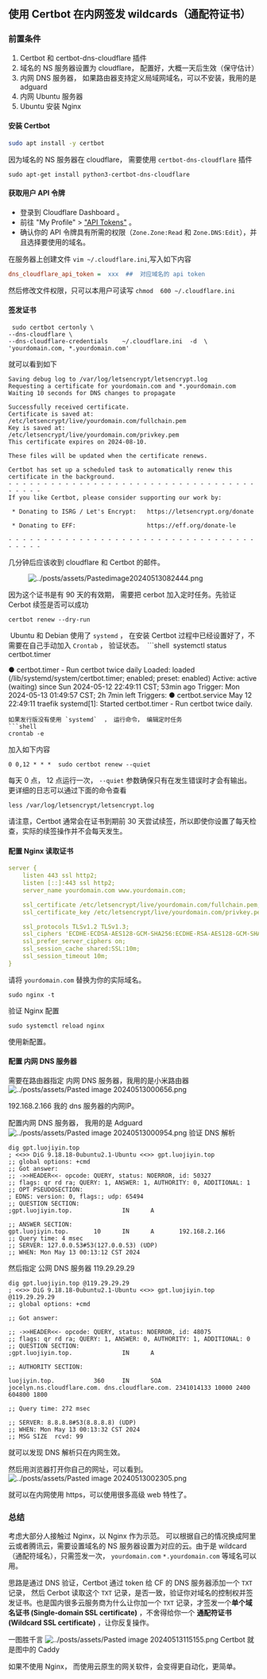 ## 使用 Certbot 在内网签发 wildcards（通配符证书）

### 前置条件

1.  Certbot 和 certbot-dns-cloudflare 插件
2.  域名的 NS 服务器设置为 cloudflare， 配置好，大概一天后生效（保守估计）
3.  内网 DNS 服务器， 如果路由器支持定义局域网域名，可以不安装，我用的是 adguard
4.  内网 Ubuntu 服务器  
5.  Ubuntu 安装 Nginx

#### 安装 Certbot

``` bash
sudo apt install -y certbot
```

因为域名的 NS 服务器在 cloudflare， 需要使用 `certbot-dns-cloudflare` 插件

``` shell
sudo apt-get install python3-certbot-dns-cloudflare
```

#### 获取用户 API 令牌

- 登录到 Cloudflare Dashboard 。
- 前往 "My Profile" \> ["API Tokens"](https://dash.cloudflare.com/profile/api-tokens) 。
- 确认你的 API 令牌具有所需的权限（`Zone.Zone:Read` 和 `Zone.DNS:Edit`），并且选择要使用的域名。

在服务器上创建文件 `vim ~/.cloudflare.ini`,写入如下内容

``` ini
dns_cloudflare_api_token =  xxx  ##  对应域名的 api token
```

然后修改文件权限，只可以本用户可读写 `chmod  600 ~/.cloudflare.ini`

#### 签发证书

``` shell
 sudo certbot certonly \                                                       --dns-cloudflare \                                                       --dns-cloudflare-credentials    ~/.cloudflare.ini  -d  \                 'yourdomain.com, *.yourdomain.com'
```

就可以看到如下

``` shell
Saving debug log to /var/log/letsencrypt/letsencrypt.log
Requesting a certificate for yourdomain.com and *.yourdomain.com
Waiting 10 seconds for DNS changes to propagate

Successfully received certificate.
Certificate is saved at: /etc/letsencrypt/live/yourdomain.com/fullchain.pem
Key is saved at:         /etc/letsencrypt/live/yourdomain.com/privkey.pem
This certificate expires on 2024-08-10.

These files will be updated when the certificate renews.

Certbot has set up a scheduled task to automatically renew this certificate in the background.
- - - - - - - - - - - - - - - - - - - - - - - - - - - - - - - - - - - - - - - -
If you like Certbot, please consider supporting our work by:

 * Donating to ISRG / Let's Encrypt:   https://letsencrypt.org/donate

 * Donating to EFF:                    https://eff.org/donate-le

- - - - - - - - - - - - - - - - - - - - - - - - - - - - - - - - - - - - - - - -
```

几分钟后应该收到 cloudflare 和 Certbot 的邮件。

<figure>
<img
src="Certbot-issues-wildcards-private-network/6af9d79b7229c6957b734c0920e4c1753af89b3a.png"
title="wikilink" alt="../posts/assets/Pastedimage20240513082444.png" />
<figcaption
aria-hidden="true"></figcaption>
</figure>

因为这个证书是有 90 天的有效期， 需要把 cerbot 加入定时任务。先验证 Cerbot 续签是否可以成功

``` shell
certbot renew --dry-run
```

 Ubuntu 和 Debian 使用了 `systemd` ， 在安装 Certbot 过程中已经设置好了，不需要在自己手动加入 `Crontab` ， 验证状态。
 \`\`\`shell
 systemctl status certbot.timer

● certbot.timer - Run certbot twice daily Loaded: loaded (/lib/systemd/system/certbot.timer; enabled; preset: enabled) Active: active (waiting) since Sun 2024-05-12 22:49:11 CST; 53min ago Trigger: Mon 2024-05-13 01:49:57 CST; 2h 7min left Triggers: ● certbot.service May 12 22:49:11 traefik systemd\[1\]: Started certbot.timer - Run certbot twice daily.

    如果发行版没有使用 `systemd`  ， 运行命令， 编辑定时任务
    ```shell
    crontab -e 

加入如下内容

``` shell
0 0,12 * * *  sudo certbot renew --quiet
```

每天 0 点， 12 点运行一次， `--quiet` 参数确保只有在发生错误时才会有输出。 更详细的日志可以通过下面的命令查看

    less /var/log/letsencrypt/letsencrypt.log

请注意，Certbot 通常会在证书到期前 30 天尝试续签，所以即使你设置了每天检查，实际的续签操作并不会每天发生。

#### 配置 Nginx 读取证书

``` yaml
server {
    listen 443 ssl http2;
    listen [::]:443 ssl http2;
    server_name yourdomain.com www.yourdomain.com;

    ssl_certificate /etc/letsencrypt/live/yourdomain.com/fullchain.pem;
    ssl_certificate_key /etc/letsencrypt/live/yourdomain.com/privkey.pem;

    ssl_protocols TLSv1.2 TLSv1.3;
    ssl_ciphers 'ECDHE-ECDSA-AES128-GCM-SHA256:ECDHE-RSA-AES128-GCM-SHA256:ECDHE-ECDSA-AES256-GCM-SHA384:ECDHE-RSA-AES256-GCM-SHA384:DHE-RSA-AES128-GCM-SHA256:DHE-RSA-AES256-GCM-SHA384';
    ssl_prefer_server_ciphers on;
    ssl_session_cache shared:SSL:10m;
    ssl_session_timeout 10m;
}
```

请将 `yourdomain.com` 替换为你的实际域名。

``` shell
sudo nginx -t
```

验证 Nginx 配置

``` shell
sudo systemctl reload nginx
```

使用新配置。

#### 配置 内网 DNS 服务器

需要在路由器指定 内网 DNS 服务器，我用的是小米路由器
![../posts/assets/Pasted image 20240513000656.png](Certbot-issues-wildcards-private-network/77adb6747a403f1f6b3ab0d66e1e21939b47c885.png "wikilink")

192.168.2.166 我的 dns 服务器的内网IP。

配置内网 DNS 服务器， 我用的是 Adguard
![../posts/assets/Pasted image 20240513000954.png](Certbot-issues-wildcards-private-network/5354869112456c80ee49e77acc2a65fbc0df4c4b.png "wikilink")
验证 DNS 解析

``` shell
dig gpt.luojiyin.top                                                      ; <<>> DiG 9.18.18-0ubuntu2.1-Ubuntu <<>> gpt.luojiyin.top               ;; global options: +cmd                                                  ;; Got answer:                                                           ;; ->>HEADER<<- opcode: QUERY, status: NOERROR, id: 50327                ;; flags: qr rd ra; QUERY: 1, ANSWER: 1, AUTHORITY: 0, ADDITIONAL: 1     ;; OPT PSEUDOSECTION:                                                    ; EDNS: version: 0, flags:; udp: 65494                                   
;; QUESTION SECTION:                                                     
;gpt.luojiyin.top.              IN      A                                

;; ANSWER SECTION:                                                       
gpt.luojiyin.top.       10      IN      A       192.168.2.166            
;; Query time: 4 msec                                                     
;; SERVER: 127.0.0.53#53(127.0.0.53) (UDP)                                
;; WHEN: Mon May 13 00:13:12 CST 2024
```

然后指定 公网 DNS 服务器 119.29.29.29

``` shell
dig gpt.luojiyin.top @119.29.29.29                                           
; <<>> DiG 9.18.18-0ubuntu2.1-Ubuntu <<>> gpt.luojiyin.top @119.29.29.29      
;; global options: +cmd                                                   

;; Got answer:                                                           

;; ->>HEADER<<- opcode: QUERY, status: NOERROR, id: 48075                 
;; flags: qr rd ra; QUERY: 1, ANSWER: 0, AUTHORITY: 1, ADDITIONAL: 0     
;; QUESTION SECTION:                                                      
;gpt.luojiyin.top.              IN      A                                

;; AUTHORITY SECTION:                                                     

luojiyin.top.           360     IN      SOA     jocelyn.ns.cloudflare.com. dns.cloudflare.com. 2341014133 10000 2400 604800 1800                                                              

;; Query time: 272 msec                                                  

;; SERVER: 8.8.8.8#53(8.8.8.8) (UDP)                                     
;; WHEN: Mon May 13 00:13:32 CST 2024                                     
;; MSG SIZE  rcvd: 99
```

就可以发现 DNS 解析只在内网生效。

然后用浏览器打开你自己的网址，可以看到。
![../posts/assets/Pasted image 20240513002305.png](Certbot-issues-wildcards-private-network/a176571864797e95b492f33487e6085947eaa2ec.png "wikilink")

就可以在内网使用 https，可以使用很多高级 web 特性了。

### 总结

考虑大部分人接触过 Nginx，以 Nginx 作为示范。 可以根据自己的情况换成阿里云或者腾讯云，需要设置域名的 NS 服务器设置为对应的云。由于是 wildcard（通配符域名），只需签发一次， `yourdomain.com` `*.yourdomain.com` 等域名可以用。

思路是通过 DNS 验证，Certbot 通过 token 给 CF 的 DNS 服务器添加一个 `TXT` 记录， 然后 Cerbot 读取这个 `TXT` 记录，是否一致，验证你对域名的控制权并签发证书。也是国内很多云服务商为什么让你加一个 `TXT` 记录，才签发一个**单个域名证书 (Single-domain SSL certificate)** ，不舍得给你一个 **通配符证书 (Wildcard SSL certificate)** ，让你反复操作。

一图胜千言
![../posts/assets/Pasted image 20240513115155.png](Certbot-issues-wildcards-private-network/2c730e26d69d603ab2e7458da867f22b4752fee2.png "wikilink")
Certbot 就是图中的 Caddy

如果不使用 Nginx， 而使用云原生的网关软件，会变得更自动化，更简单。
